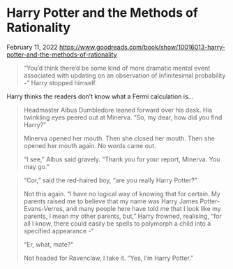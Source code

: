 # Harry Potter and the Methods of Rationality

February 11, 2022
<https://www.goodreads.com/book/show/10016013-harry-potter-and-the-methods-of-rationality>

> “You’d think there’d be some kind of more dramatic mental event associated with updating on an observation of infinitesimal probability -” Harry stopped himself.

Harry thinks the readers don’t know what a Fermi calculation is…

> Headmaster Albus Dumbledore leaned forward over his desk. His twinkling eyes peered out at Minerva. “So, my dear, how did you find Harry?”
>
> Minerva opened her mouth. Then she closed her mouth. Then she opened her mouth again. No words came out.
>
> “I see,” Albus said gravely. “Thank you for your report, Minerva. You may go.”

> “Cor,” said the red-haired boy, “are you really Harry Potter?”
>
> Not this again. “I have no logical way of knowing that for certain. My parents raised me to believe that my name was Harry James Potter-Evans-Verres, and many people here have told me that I look like my parents, I mean my other parents, but,” Harry frowned, realising, “for all I know, there could easily be spells to polymorph a child into a specified appearance -“
>
> “Er, what, mate?”
>
> Not headed for Ravenclaw, I take it. “Yes, I’m Harry Potter.”
